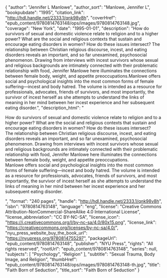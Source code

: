 {
  "author": "Jennifer L Manlowe",
  "author_sort": "Manlowe, Jennifer L",
  "bookpubdate": "1995",
  "citation_link": "http://hdl.handle.net/2333.1/qnk98v8h",
  "coverHref": "epub_content/9780814763148/ops/images/9780814763148.jpg",
  "coverage": "New York",
  "date": "1995-01-01",
  "description": "How do survivors of sexual and domestic violence relate to religion and to a higher power?  What are the social and religious contexts that sustain and encourage eating disorders in women?  How do these issues intersect? The relationship between Christian religious discourse, incest, and eating disorders reveals an important, and so far unexamined, psychosocial phenomenon.  Drawing from interviews with incest survivors whose sexual and religious backgrounds are intimately connected with their problematic relationship with food, Jennifer Manlowe here illuminates the connections between female body, weight, and appetite preoccupations.Manlowe offers social and psychological insights into the most common forms of female suffering—incest and body hatred.  The volume is intended as a resource for professionals, advocates, friends of survivors, and most importantly, the survivor of incest herself as she attempts to understand the links of meaning in her mind between her incest experience and her subsequent eating disorder.",
  "description_html": "<p>How do survivors of sexual and domestic violence relate to religion and to a higher power?  What are the social and religious contexts that sustain and encourage eating disorders in women?  How do these issues intersect?<br> The relationship between Christian religious discourse, incest, and eating disorders reveals an important, and so far unexamined, psychosocial phenomenon.  Drawing from interviews with incest survivors whose sexual and religious backgrounds are intimately connected with their problematic relationship with food, Jennifer Manlowe here illuminates the connections between female body, weight, and appetite preoccupations.<br>Manlowe offers social and psychological insights into the most common forms of female suffering—incest and body hatred.  The volume is intended as a resource for professionals, advocates, friends of survivors, and most importantly, the survivor of incest herself as she attempts to understand the links of meaning in her mind between her incest experience and her subsequent eating disorder.</p>",
  "format": "240 pages",
  "handle": "http://hdl.handle.net/2333.1/qnk98v8h",
  "isbn": "9780814763148",
  "language": "eng",
  "license": "Creative Commons Attribution-NonCommercial-ShareAlike 4.0 International License",
  "license_abbreviation": "CC BY-NC-SA",
  "license_icon": "https://i.creativecommons.org/l/by-nc-sa/4.0/80x15.png",
  "license_link": "https://creativecommons.org/licenses/by-nc-sa/4.0/",
  "nyu_press_website_buy_the_book_url": "https://nyupress.org/9780814755297",
  "packageUrl": "epub_content/9780814763148",
  "publisher": "NYU Press",
  "rights": "All rights reserved",
  "rootUrl": "epub_content/9780814763148",
  "series": null,
  "subjects": [
    "Psychology",
    "Religion"
  ],
  "subtitle": "Sexual Trauma, Body Image, and Religion",
  "thumbHref": "epub_content/9780814763148/ops/images/9780814763148-th.jpg",
  "title": "Faith Born of Seduction",
  "title_sort": "Faith Born of Seduction"
}
